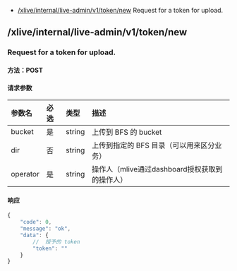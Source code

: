 <!-- package=live.liveadmin.v1 -->
- [/xlive/internal/live-admin/v1/token/new](#xliveinternallive-adminv1tokennew)  Request for a token for upload.

## /xlive/internal/live-admin/v1/token/new
### Request for a token for upload.

#### 方法：POST

#### 请求参数

|参数名|必选|类型|描述|
|:---|:---|:---|:---|
|bucket|是|string| 上传到 BFS 的 bucket|
|dir|否|string| 上传到指定的 BFS 目录（可以用来区分业务）|
|operator|是|string| 操作人（mlive通过dashboard授权获取到的操作人）|

#### 响应

```javascript
{
    "code": 0,
    "message": "ok",
    "data": {
        //  授予的 token
        "token": ""
    }
}
```

